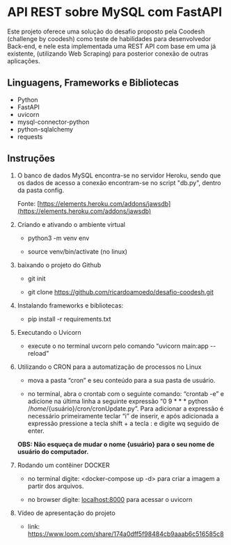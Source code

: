 # API REST sobre MySQL com FastAPI

Este projeto oferece uma solução do desafio proposto pela Coodesh (challenge by coodesh) como teste de habilidades para desenvolvedor Back-end, e nele esta implementada uma REST API com base em uma já existente, (utilizando Web Scraping)  para posterior conexão de outras aplicações.



## Linguagens, Frameworks e Bibliotecas 

* Python
* FastAPI
* uvicorn
* mysql-connector-python
* python-sqlalchemy
* requests


## Instruções

1. O banco de dados MySQL encontra-se no servidor Heroku, sendo que os dados de acesso a conexão encontram-se no script "db.py", dentro da pasta config.

	Fonte: [https://elements.heroku.com/addons/jawsdb](https://elements.heroku.com/addons/jawsdb)


2. Criando e ativando o ambiente virtual

  
	- python3 -m venv env

	- source venv/bin/activate (no linux)

3. baixando o projeto do Github

  
	- git init

	- git clone https://github.com/ricardoamoedo/desafio-coodesh.git

  
4. Instalando frameworks e bibliotecas:

  
	- pip install -r requirements.txt
  
5. Executando o Uvicorn

	- execute o no terminal uvcorn pelo comando “uvicorn main:app --reload”


6. Utilizando o CRON para a automatização de processos no Linux

	- mova a pasta “cron” e seu conteúdo para a sua pasta de usuário.

	- no terminal, abra o crontab com o seguinte comando: “crontab -e” e adicione na última linha a seguinte expressão “0 9 * * * python /_home_/{usuário}/cron/cronUpdate.py”. Para adicionar a expressão é necessário primeiramente teclar “i” de inserir, e após adicionada a expressão pressione a tecla shift + a tecla : e digite wq seguido de enter.

    **OBS: Não esqueça de mudar o nome {usuário} para o seu nome de usuário do computador.**


7. Rodando um contêiner DOCKER

	- no terminal digite: <docker-compose up -d>    para criar a imagem a partir dos arquivos.
	
	- no browser digite: <localhost:8000>    para acessar o uvicorn
8. Vídeo de apresentação do projeto

	- link: https://www.loom.com/share/174a0dff5f98484cb9aaab6c516585c8
